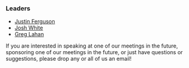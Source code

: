 ### Leaders
* [Justin Ferguson](mailto:justin.ferguson@owasp.org)
* [Josh White](mailto:joshua.white@owasp.org)
* [Greg Lahan](mailto:greg.lahann@owasp.org)

If you are interested in speaking at one of our meetings in the future, sponsoring one of our meetings in the future, or just have questions or suggestions, please drop any or all of us an email!
